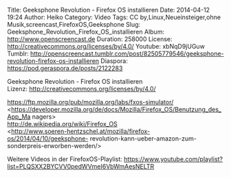 Title: Geeksphone Revolution - Firefox OS installieren
Date: 2014-04-12 19:24
Author: Heiko
Category: Video
Tags: CC by,Linux,Neueinsteiger,ohne Musik,screencast,FirefoxOS,Geeksphone
Slug: Geeksphone_Revolution_Firefox_OS_installieren
Album: http://www.openscreencast.de
Duration: 258000
License: http://creativecommons.org/licenses/by/4.0/
Youtube: xbNqD9jUGuw
Tumblr: http://openscreencast.tumblr.com/post/82505779546/geeksphone-revolution-firefox-os-installieren
Diaspora: https://pod.geraspora.de/posts/2122283

Geeksphone Revolution - Firefox OS installieren  
Lizenz: <http://creativecommons.org/licenses/by/4.0/>  
  
<https://ftp.mozilla.org/pub/mozilla.org/labs/fxos-simulator/>  
<https://developer.mozilla.org/de/docs/Mozilla/Firefox_OS/Benutzung_des_App_Ma
nagers>  
<http://de.wikipedia.org/wiki/Firefox_OS>  
<http://www.soeren-hentzschel.at/mozilla/firefox-os/2014/04/10/geeksphone-
revolution-kann-ueber-amazon-zum-sonderpreis-erworben-werden/>  
  
Weitere Videos in der FirefoxOS-Playlist:
<https://www.youtube.com/playlist?list=PLQSXX2BYCVV0pedWVmeI6VbWmAesNELTR>  
  

